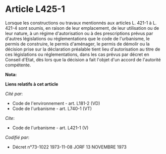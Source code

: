 # Article L425-1

Lorsque les constructions ou travaux mentionnés aux articles L. 421-1 à L. 421-4 sont soumis, en raison de leur emplacement,
de leur utilisation ou de leur nature, à un régime d'autorisation ou à des prescriptions prévus par d'autres législations ou
réglementations que le code de l'urbanisme, le permis de construire, le permis d'aménager, le permis de démolir ou la
décision prise sur la déclaration préalable tient lieu d'autorisation au titre de ces législations ou réglementations, dans
les cas prévus par décret en Conseil d'Etat, dès lors que la décision a fait l'objet d'un accord de l'autorité compétente.

**Nota:**



**Liens relatifs à cet article**

_Cité par_:

  - Code de l'environnement - art. L181-2 (VD)
  - Code de l'urbanisme - art. L740-1 (VT)

_Cite_:

  - Code de l'urbanisme - art. L421-1 (V)

_Codifié par_:

  - Décret n°73-1022 1973-11-08 JORF 13 NOVEMBRE 1973
